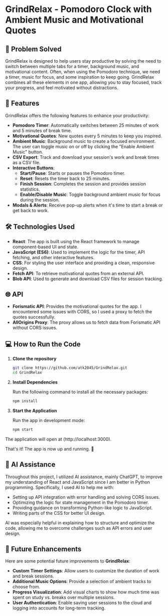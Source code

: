 # GrindRelax - Pomodoro Clock with Ambient Music and Motivational Quotes

## 🎯 Problem Solved

GrindRelax is designed to help users stay productive by solving the need to switch between multiple tabs for a timer, background music, and motivational content. Often, when using the Pomodoro technique, we need a timer, music for focus, and some inspiration to keep going. GrindRelax combines all these elements in one app, allowing you to stay focused, track your progress, and feel motivated without distractions.


## 🔧 Features

GrindRelax offers the following features to enhance your productivity:

- **Pomodoro Timer**: Automatically switches between 25 minutes of work and 5 minutes of break time.
- **Motivational Quotes**: New quotes every 5 minutes to keep you inspired.
- **Ambient Music**: Background music to create a focused environment. The user can toggle music on or off by clicking the "Enable Ambient Music" button. 
- **CSV Export**: Track and download your session's work and break times as a CSV file.
- **Interactive Buttons**: 
  - **Start/Pause**: Starts or pauses the Pomodoro timer.
  - **Reset**: Resets the timer back to 25 minutes.
  - **Finish Session**: Completes the session and provides session statistics.
  - **Enable/Disable Music**: Toggle background ambient music for focus during the session.
- **Modals & Alerts**: Receive pop-up alerts when it's time to start a break or get back to work.

## 🛠️ Technologies Used

- **React**: The app is built using the React framework to manage component-based UI and state.
- **JavaScript (ES6)**: Used to implement the logic for the timer, API fetching, and other interactive features.
- **CSS**: For styling the user interface and providing a clean, responsive design.
- **Fetch API**: To retrieve motivational quotes from an external API.
- **Blob API**: Used to generate and download CSV files for session tracking.

## 🌐 API

- **Forismatic API**: Provides the motivational quotes for the app. I encountered some issues with CORS, so I used a proxy to fetch the quotes successfully.
- **AllOrigins Proxy**: The proxy allows us to fetch data from Forismatic API without CORS issues.

## 💻 How to Run the Code

1. **Clone the repository**
   ```bash
   git clone https://github.com/atk2045/GrindRelax.git
   cd GrindRelax

2. **Install Dependencies**

   Run the following command to install all the necessary packages:

      ```bash
      npm install

      
3. **Start the Application**

   Run the app in development mode:

      ```bash
      npm start

The application will open at (http://localhost:3000).

That's it! The app is now up and running. 🎉

## 🧠 AI Assistance

Throughout this project, I utilized AI assistance, mainly ChatGPT, to improve my understanding of React and JavaScript since I am better in Python programming. Specifically, I used AI to help me with:

- Setting up API integration with error handling and solving CORS issues.
- Optimizing the logic for state management in the Pomodoro timer.
- Providing guidance on transforming Python-like logic to JavaScript.
- Writing parts of the CSS for better UI design.

AI was especially helpful in explaining how to structure and optimize the code, allowing me to overcome challenges such as API errors and user design.

## 🚀 Future Enhancements

Here are some potential future improvements to **GrindRelax**:

- **Custom Timer Settings**: Allow users to customize the duration of work and break sessions.
- **Additional Music Options**: Provide a selection of ambient tracks to choose from.
- **Progress Visualization**: Add visual charts to show how much time was spent on study vs. breaks over multiple sessions.
- **User Authentication**: Enable saving user sessions to the cloud and logging into accounts for long-term tracking.




